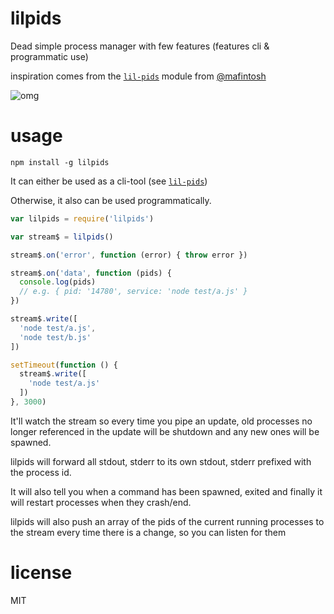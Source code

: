 # lilpids
Dead simple process manager with few features (features cli &amp; programmatic use)

inspiration comes from the [`lil-pids`](https://www.npmjs.com/package/lil-pids) module from [@mafintosh](https://www.npmjs.com/~mafintosh)

![omg](http://forgifs.com/gallery/d/27703-5/Excited-kid-birthday-party.gif?)

# usage

`npm install -g lilpids`

It can either be used as a cli-tool (see [`lil-pids`](https://www.npmjs.com/package/lil-pids))

Otherwise, it also can be used programmatically.

```js
var lilpids = require('lilpids')

var stream$ = lilpids()

stream$.on('error', function (error) { throw error })

stream$.on('data', function (pids) {
  console.log(pids)
  // e.g. { pid: '14780', service: 'node test/a.js' }
})

stream$.write([
  'node test/a.js',
  'node test/b.js'
])

setTimeout(function () {
  stream$.write([
    'node test/a.js'
  ])
}, 3000)

```

It'll watch the stream so every time you pipe an update, old processes no longer referenced in the update will be shutdown and any new ones will be spawned.

lilpids will forward all stdout, stderr to its own stdout, stderr prefixed with the process id.

It will also tell you when a command has been spawned, exited and finally it will restart processes when they crash/end.

lilpids will also push an array of the pids of the current running processes to the stream every time there is a change, so you can listen for them

# license

MIT
